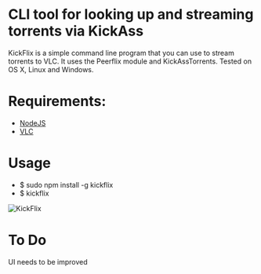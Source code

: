 # CLI tool for looking up and streaming torrents via KickAss

KickFlix is a simple command line program that you can use to stream torrents to VLC.
It uses the Peerflix module and KickAssTorrents.
Tested on OS X, Linux and Windows.

# Requirements:
  - [NodeJS](https://nodejs.org/)
  - [VLC](http://www.videolan.org/index.html)

# Usage
  - $ sudo npm install -g kickflix
  - $ kickflix

![KickFlix](/kflix.gif)

# To Do
UI needs to be improved
